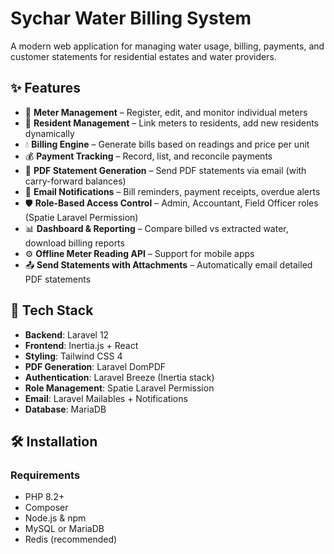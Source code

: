 # Sychar Water Billing System

A modern web application for managing water usage, billing, payments, and customer statements for residential estates and water providers.

## ✨ Features

- 🔢 **Meter Management** – Register, edit, and monitor individual meters
- 👥 **Resident Management** – Link meters to residents, add new residents dynamically
- 💧 **Billing Engine** – Generate bills based on readings and price per unit
- 💰 **Payment Tracking** – Record, list, and reconcile payments
- 🧾 **PDF Statement Generation** – Send PDF statements via email (with carry-forward balances)
- 📨 **Email Notifications** – Bill reminders, payment receipts, overdue alerts
- 🛡 **Role-Based Access Control** – Admin, Accountant, Field Officer roles (Spatie Laravel Permission)
- 📊 **Dashboard & Reporting** – Compare billed vs extracted water, download billing reports
- ⚙️ **Offline Meter Reading API** – Support for mobile apps
- 📤 **Send Statements with Attachments** – Automatically email detailed PDF statements

## 🚀 Tech Stack

- **Backend**: Laravel 12
- **Frontend**: Inertia.js + React
- **Styling**: Tailwind CSS 4
- **PDF Generation**: Laravel DomPDF
- **Authentication**: Laravel Breeze (Inertia stack)
- **Role Management**: Spatie Laravel Permission
- **Email**: Laravel Mailables + Notifications
- **Database**: MariaDB

## 🛠 Installation

### Requirements

- PHP 8.2+
- Composer
- Node.js & npm
- MySQL or MariaDB
- Redis (recommended)
